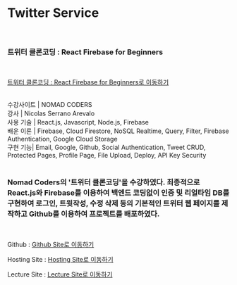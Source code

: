 # Twitter Service
<br/>

### 트위터 클론코딩 : React Firebase for Beginners

<br/>

[트위터 클론코딩 : React Firebase for Beginners로 이동하기](https://nomadcoders.co/nwitter)

<br/>
수강사이트 | NOMAD CODERS <br/>
강사 | Nicolas Serrano Arevalo <br/>
사용 기술 | React.js, Javascript, Node.js, Firebase <br/>
배운 이론 | Firebase, Cloud Firestore, NoSQL Realtime, Query, Filter, Firebase Authentication, Google Cloud Storage <br/>
구현 기능| Email, Google, Github, Social Authentication, Tweet CRUD, Protected Pages, Profile Page, File Upload, Deploy, API Key Security
<br/><br/>

### Nomad Coders의 '트위터 클론코딩'을 수강하였다. 최종적으로 React.js와 Firebase를 이용하여 백엔드 코딩없이 인증 및 리얼타임 DB를 구현하여 로그인, 트윗작성, 수정 삭제 등의 기본적인 트위터 웹 페이지를 제작하고 Github를 이용하여 프로젝트를 배포하였다.

<br/>

Github : [Github Site로 이동하기](https://github.com/ddo0ii/Twitter_React_NomadCoders)

Hosting Site : [Hosting Site로 이동하기](https://ddo0ii.github.io/Twitter_React_NomadCoders)

Lecture Site : [Lecture Site로 이동하기](https://nomadcoders.co/nwitter)
